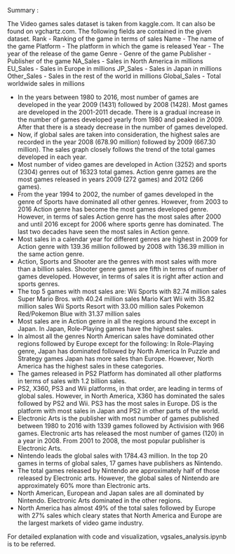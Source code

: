 Summary :

The Video games sales dataset is taken from kaggle.com. It can also be found on vgchartz.com.
The following fields are contained in the given dataset.
     Rank - Ranking of the game in terms of sales
     Name - The name of the game
     Platform - The platform in which the game is released
     Year - The year of the release of the game
     Genre - Genre of the game
     Publisher - Publisher of the game
     NA_Sales - Sales in North America in millions
     EU_Sales - Sales in Europe in millions
     JP_Sales - Sales in Japan in millions
     Other_Sales - Sales in the rest of the world in millions
     Global_Sales - Total worldwide sales in millions

* In the years between 1980 to 2016, most number of games are developed in the year 2009 (1431) followed by 2008 (1428). Most games are developed in the 2001-2011 decade. There is a gradual increase in the number of games developed yearly from 1980 and peaked in 2009. After that there is a steady decrease in the number of games developed.
* Now, if global sales are taken into consideration, the highest sales are recorded in the year 2008 (678.90 million) followed by 2009 (667.30 million). The sales graph closely follows the trend of the total games developed in each year.
* Most number of video games are developed in Action (3252) and sports (2304) genres out of 16323 total games. Action genre games are the most games released in years 2009 (272 games) and 2012 (266 games).
* From the year 1994 to 2002, the number of games developed in the genre of Sports have dominated all other genres. However, from 2003 to 2016 Action genre has become the most games developed genre.
However, in terms of sales Action genre has the most sales after 2000 and until 2016 except for 2006 where sports genre has dominated. The last two decades have seen the most sales in Action genre.
* Most sales in a calendar year for different genres are highest in 2009 for Action genre with 139.36 million followed by 2008 with 136.39 million in the same action genre.
* Action, Sports and Shooter are the genres with most sales with more than a billion sales. Shooter genre games are fifth in terms of number of games developed. However, in terms of sales it is right after action and sports genres.
* The top 5 games with most sales are:
     Wii Sports with 82.74 million sales
     Super Mario Bros. with 40.24 million sales
     Mario Kart Wii with 35.82 million sales
     Wii Sports Resort with 33.00 million sales
     Pokemon Red/Pokemon Blue with 31.37 million sales
* Most sales are in Action genre in all the regions around the except in Japan. In Japan, Role-Playing games have the highest sales.
* In almost all the genres North American sales have dominated other regions followed by Europe except for the following:
     In Role-Playing genre, Japan has dominated followed by North America
     In Puzzle and Strategy games Japan has more sales than Europe. However, North America has the highest sales in these categories.
* The games released in PS2 Platform has dominated all other platforms in terms of sales with 1.2 billion sales.
* PS2, X360, PS3 and Wii platforms, in that order, are leading in terms of global sales. However, in North America, X360 has dominated the sales followed by PS2 and Wii. PS3 has the most sales in Europe. DS is the platform with most sales in Japan and PS2 in other parts of the world.
* Electronic Arts is the publisher with most number of games published between 1980 to 2016 with 1339 games followed by Activision with 966 games. Electronic arts has released the most number of games (120) in a year in 2008. From 2001 to 2008, the most popular publisher is Electronic Arts.
* Nintendo leads the global sales with 1784.43 million. In the top 20 games in terms of global sales, 17 games have publishers as Nintendo.   
* The total games released by Nintendo are approximately half of those released by Electronic arts. However, the global sales of Nintendo are approximately 60% more than Electronic arts.
* North American, European and Japan sales are all dominated by Nintendo. Electronic Arts dominated in the other regions.
* North America has almost 49% of the total sales followed by Europe with 27% sales which cleary states that North America and Europe are the largest markets of video game industry.

For detailed explanation with code and visualization, vgsales_analysis.ipynb is to be referred.

####